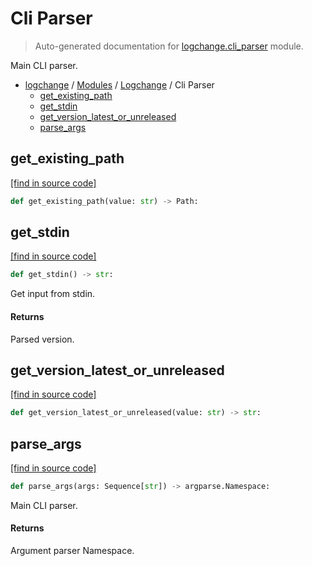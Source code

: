# Cli Parser

> Auto-generated documentation for [logchange.cli_parser](https://github.com/vemel/logchange/blob/main/logchange/cli_parser.py) module.

Main CLI parser.

- [logchange](../README.md#logchange---changelog-manager) / [Modules](../MODULES.md#logchange-modules) / [Logchange](index.md#logchange) / Cli Parser
    - [get_existing_path](#get_existing_path)
    - [get_stdin](#get_stdin)
    - [get_version_latest_or_unreleased](#get_version_latest_or_unreleased)
    - [parse_args](#parse_args)

## get_existing_path

[[find in source code]](https://github.com/vemel/logchange/blob/main/logchange/cli_parser.py#L15)

```python
def get_existing_path(value: str) -> Path:
```

## get_stdin

[[find in source code]](https://github.com/vemel/logchange/blob/main/logchange/cli_parser.py#L36)

```python
def get_stdin() -> str:
```

Get input from stdin.

#### Returns

Parsed version.

## get_version_latest_or_unreleased

[[find in source code]](https://github.com/vemel/logchange/blob/main/logchange/cli_parser.py#L22)

```python
def get_version_latest_or_unreleased(value: str) -> str:
```

## parse_args

[[find in source code]](https://github.com/vemel/logchange/blob/main/logchange/cli_parser.py#L49)

```python
def parse_args(args: Sequence[str]) -> argparse.Namespace:
```

Main CLI parser.

#### Returns

Argument parser Namespace.
